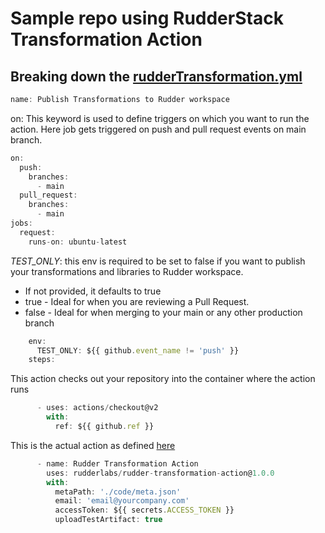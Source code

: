 # Sample repo using RudderStack Transformation Action

## Breaking down the [rudderTransformation.yml](https://github.com/rudderlabs/rudder-transformation-action-code/tree/main/.github/workflows/rudderTransformation.yml)

```jsx
name: Publish Transformations to Rudder workspace
```

on: This keyword is used to define triggers on which you want to run the action. Here job gets triggered on push and pull request events on main branch.
```jsx
on: 
  push:
    branches:
      - main
  pull_request:
    branches:
      - main
jobs:
  request:
    runs-on: ubuntu-latest
```
*TEST_ONLY*: this env is required to be set to false if you want to publish your transformations and libraries to Rudder workspace.
- If not provided, it defaults to true
- true - Ideal for when you are reviewing a Pull Request.
- false - Ideal for when merging to your main or any other production branch

```jsx
    env:
      TEST_ONLY: ${{ github.event_name != 'push' }}
    steps:
```

This action checks out your repository into the container where the action runs
```jsx
      - uses: actions/checkout@v2
        with:
          ref: ${{ github.ref }}
```

This is the actual action as defined [here](https://github.com/marketplace/actions/rudder-transformation-action)
```jsx
      - name: Rudder Transformation Action
        uses: rudderlabs/rudder-transformation-action@1.0.0
        with:
          metaPath: './code/meta.json'
          email: 'email@yourcompany.com'
          accessToken: ${{ secrets.ACCESS_TOKEN }}
          uploadTestArtifact: true
```
